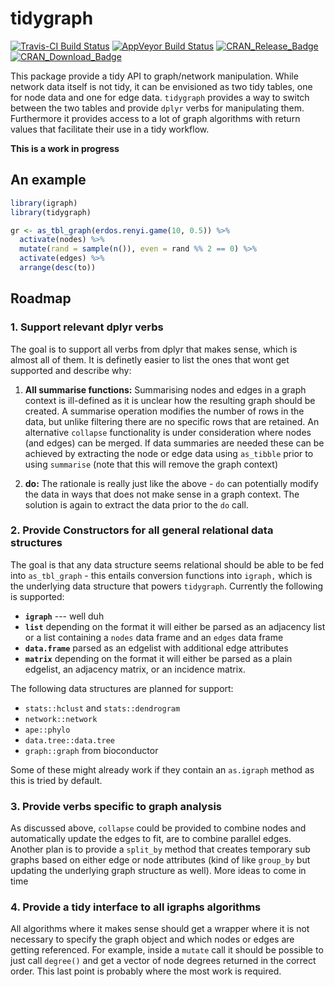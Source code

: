
<!-- README.md is generated from README.Rmd. Please edit that file -->
tidygraph
=========

[![Travis-CI Build Status](https://travis-ci.org/thomasp85/tidygraph.svg?branch=master)](https://travis-ci.org/thomasp85/tidygraph) [![AppVeyor Build Status](https://ci.appveyor.com/api/projects/status/github/thomasp85/tidygraph?branch=master&svg=true)](https://ci.appveyor.com/project/thomasp85/tidygraph) [![CRAN\_Release\_Badge](http://www.r-pkg.org/badges/version-ago/tidygraph)](https://CRAN.R-project.org/package=tidygraph) [![CRAN\_Download\_Badge](http://cranlogs.r-pkg.org/badges/tidygraph)](https://CRAN.R-project.org/package=tidygraph)

This package provide a tidy API to graph/network manipulation. While network data itself is not tidy, it can be envisioned as two tidy tables, one for node data and one for edge data. `tidygraph` provides a way to switch between the two tables and provide `dplyr` verbs for manipulating them. Furthermore it provides access to a lot of graph algorithms with return values that facilitate their use in a tidy workflow.

**This is a work in progress**

An example
----------

``` r
library(igraph)
library(tidygraph)

gr <- as_tbl_graph(erdos.renyi.game(10, 0.5)) %>% 
  activate(nodes) %>% 
  mutate(rand = sample(n()), even = rand %% 2 == 0) %>% 
  activate(edges) %>% 
  arrange(desc(to))
```

Roadmap
-------

### 1. Support relevant dplyr verbs

The goal is to support all verbs from dplyr that makes sense, which is almost all of them. It is definetly easier to list the ones that wont get supported and describe why:

1.  **All summarise functions:** Summarising nodes and edges in a graph context is ill-defined as it is unclear how the resulting graph should be created. A summarise operation modifies the number of rows in the data, but unlike filtering there are no specific rows that are retained. An alternative `collapse` functionality is under consideration where nodes (and edges) can be merged. If data summaries are needed these can be achieved by extracting the node or edge data using `as_tibble` prior to using `summarise` (note that this will remove the graph context)

2.  **do:** The rationale is really just like the above - `do` can potentially modify the data in ways that does not make sense in a graph context. The solution is again to extract the data prior to the `do` call.

### 2. Provide Constructors for all general relational data structures

The goal is that any data structure seems relational should be able to be fed into `as_tbl_graph` - this entails conversion functions into `igraph,` which is the underlying data structure that powers `tidygraph`. Currently the following is supported:

-   **`igraph`** --- well duh
-   **`list`** depending on the format it will either be parsed as an adjacency list or a list containing a `nodes` data frame and an `edges` data frame
-   **`data.frame`** parsed as an edgelist with additional edge attributes
-   **`matrix`** depending on the format it will either be parsed as a plain edgelist, an adjacency matrix, or an incidence matrix.

The following data structures are planned for support:

-   `stats::hclust` and `stats::dendrogram`
-   `network::network`
-   `ape::phylo`
-   `data.tree::data.tree`
-   `graph::graph` from bioconductor

Some of these might already work if they contain an `as.igraph` method as this is tried by default.

### 3. Provide verbs specific to graph analysis

As discussed above, `collapse` could be provided to combine nodes and automatically update the edges to fit, are to combine parallel edges. Another plan is to provide a `split_by` method that creates temporary sub graphs based on either edge or node attributes (kind of like `group_by` but updating the underlying graph structure as well). More ideas to come in time

### 4. Provide a tidy interface to all igraphs algorithms

All algorithms where it makes sense should get a wrapper where it is not necessary to specify the graph object and which nodes or edges are getting referenced. For example, inside a `mutate` call it should be possible to just call `degree()` and get a vector of node degrees returned in the correct order. This last point is probably where the most work is required.
